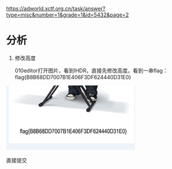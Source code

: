https://adworld.xctf.org.cn/task/answer?type=misc&number=1&grade=1&id=5432&page=2

# 分析

1. 修改高度

   010editor打开图片，看到IHDR，直接先修改高度。看到一串flag：flag{B8B68DD7007B1E406F3DF624440D31E0}

![image-20210802210201497](images\image-20210802210201497.png)

直接提交


